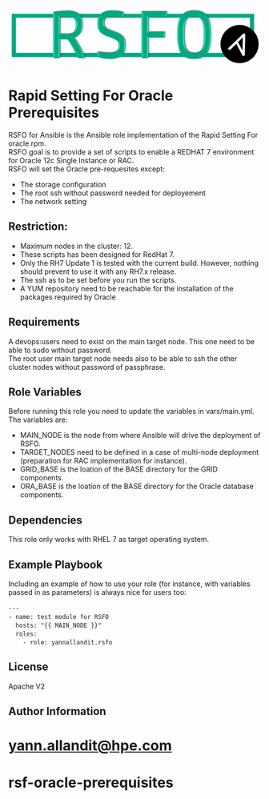 ![alt tag](https://github.com/yannallandit/rsf-oracle-prerequisites/blob/master/RSFO_Ansible_Medium.jpg)
--------------------------------------
Rapid Setting For Oracle Prerequisites
======================================

RSFO for Ansible is the Ansible role implementation of the Rapid Setting For oracle rpm.  
RSFO goal is to provide a set of scripts to enable a REDHAT 7 environment for Oracle 12c Single Instance or RAC.  
RSFO will set the Oracle pre-requesites except:
- The storage configuration
- The root ssh without password needed for deployement
- The network setting

Restriction:
------------

- Maximum nodes in the cluster: 12.
- These scripts has been designed for RedHat 7.
- Only the RH7 Update 1 is tested with the current build. However, nothing should prevent to use it with any RH7.x release.
- The ssh as to be set before you run the scripts.
- A YUM repository need to be reachable for the installation of the packages required by Oracle



Requirements
------------

A devops:users need to exist on the main target node. This one need to be able to sudo without password.  
The root user main target node needs also to be able to ssh the other cluster nodes without password of passphrase.

Role Variables
--------------

Before running this role you need to update the variables in vars/main.yml.  
The variables are:
- MAIN_NODE is the node from where Ansible will drive the deployment of RSFO.
- TARGET_NODES need to be defined in a case of multi-node deployment (preparation for RAC implementation for instance).
- GRID_BASE is the loation of the BASE directory for the GRID components.
- ORA_BASE is the loation of the BASE directory for the Oracle database components.

Dependencies
------------

This role only works with RHEL 7 as target operating system.

Example Playbook
----------------

Including an example of how to use your role (for instance, with variables passed in as parameters) is always nice for users too:  

   `---`  
   `- name: test module for RSFO`  
     `  hosts: "{{ MAIN_NODE }}"`  
     `  roles:`  
     `    - role: yannallandit.rsfo`  

License
-------

Apache V2

Author Information
------------------

yann.allandit@hpe.com
=======
# rsf-oracle-prerequisites
